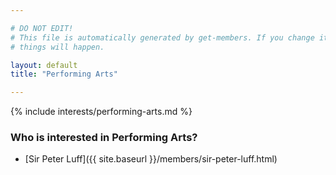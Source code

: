 ```yaml
---

# DO NOT EDIT!
# This file is automatically generated by get-members. If you change it, bad
# things will happen.

layout: default
title: "Performing Arts"

---
```


{% include interests/performing-arts.md %}

### Who is interested in Performing Arts?


* [Sir Peter Luff]({{ site.baseurl }}/members/sir-peter-luff.html)
